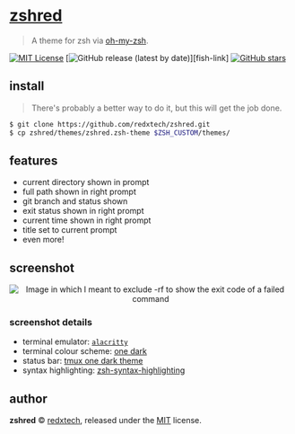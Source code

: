 # [zshred][repo-link]
> A theme for zsh via [oh-my-zsh][omz-link].

[![MIT License](https://img.shields.io/github/license/redxtech/zshred)](/LICENSE)
[![GitHub release (latest by date)](https://img.shields.io/github/v/release/fish-shell/fish-shell)][fish-link]
[![GitHub stars](https://img.shields.io/github/stars/robbyrussell/oh-my-zsh?label=oh-my-zsh)][omz-link]

## install
> There's probably a better way to do it, but this will get the job done.

```zsh
$ git clone https://github.com/redxtech/zshred.git
$ cp zshred/themes/zshred.zsh-theme $ZSH_CUSTOM/themes/
```

## features

* current directory shown in prompt
* full path shown in right prompt
* git branch and status shown
* exit status shown in right prompt
* current time shown in right prompt
* title set to current prompt
* even more!

## screenshot

<p align="center">
<img src="https://i.imgur.com/6dogeQJ.png" alt="Image in which I meant to exclude -rf to show the exit code of a failed command">
</p>

### screenshot details
* terminal emulator: [`alacritty`][alacritty]
* terminal colour scheme: [one dark][a-one-dark]
* status bar: [tmux one dark theme][tmux-one-dark]
* syntax highlighting: [zsh-syntax-highlighting][syntax]

## author

**zshred** © [redxtech][author], released under the [MIT][mit] license.

[mit]:              https://opensource.org/licenses/MIT
[author]:           https://github.com/redxtech
[omz-link]:         https://github.com/robbyrussell/oh-my-zsh
[repo-link]:        https://github.com/redxtech/zshred
[alacritty]:        https://github.com/jwilm/alacritty
[a-one-dark]:       https://github.com/jwilm/alacritty/wiki/Color-schemes#one-dark
[tmux-one-dark]:    https://github.com/odedlaz/tmux-onedark-theme
[syntax]:           https://github.com/zsh-users/zsh-syntax-highlighting

